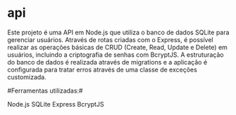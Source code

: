 # api
Este projeto é uma API em Node.js que utiliza o banco de dados SQLite para gerenciar usuários. 
Através de rotas criadas com o Express, é possível realizar as operações básicas de CRUD 
(Create, Read, Update e Delete) em usuários, incluindo a criptografia de senhas com BcryptJS. A estruturação do banco de dados é realizada através de migrations 
e a aplicação é configurada para tratar erros através de uma classe de exceções customizada.

#Ferramentas utilizadas:#

Node.js
SQLite
Express
BcryptJS
